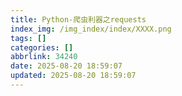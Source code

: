 ```yaml
---
title: Python-爬虫利器之requests
index_img: /img_index/index/XXXX.png
tags: []
categories: []
abbrlink: 34240
date: 2025-08-20 18:59:07
updated: 2025-08-20 18:59:07
---
```

